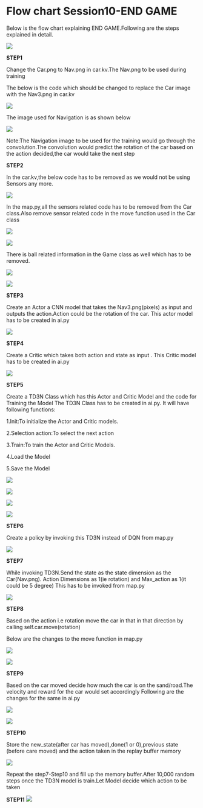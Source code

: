 # Flow chart Session10-END GAME

Below is the flow chart explaining END GAME.Following are the steps explained in detail.

![](https://github.com/sudhakarmlal/EVA/blob/master/Phase2/Session10/images/FlowChartTD3N.JPG)



**STEP1**

Change the Car.png to  Nav.png in car.kv.The Nav.png to be used during training

The below is the code which should be changed to replace the Car image with the Nav3.png in car.kv

![](https://github.com/sudhakarmlal/EVA/blob/master/Phase2/Session10/images/T3DNStep1.JPG)


The image used for Navigation is as shown below


![](https://github.com/sudhakarmlal/EVA/blob/master/Phase2/Session10/images/StepT3DN1-2.JPG)

Note:The Navigation image to be used for the training would go through the convolution.The convolution would predict the rotation of the car based on the action decided,the car would take the next step







**STEP2**

In the car.kv,the below code has to be removed as we would not be using Sensors any more.


![](https://github.com/sudhakarmlal/EVA/blob/master/Phase2/Session10/images/Step2TD3N.JPG)


In the map.py,all the sensors related code has to be removed from the Car class.Also remove sensor related code in the move function used in the Car class 

![](https://github.com/sudhakarmlal/EVA/blob/master/Phase2/Session10/images/Step2-2T3DN.JPG)



![](https://github.com/sudhakarmlal/EVA/blob/master/Phase2/Session10/images/Step2-3TD3N.JPG)


There is ball related information in the Game class as well which has to be removed.

![](https://github.com/sudhakarmlal/EVA/blob/master/Phase2/Session10/images/Step2-4T3DN.JPG)




![](https://github.com/sudhakarmlal/EVA/blob/master/Phase2/Session10/images/Step2-5TD3N.JPG)


**STEP3**

Create an Actor a CNN model that takes the Nav3.png(pixels) as input and outputs the action.Action could be the rotation of the car.
This actor model has to be created in ai.py

![](https://github.com/sudhakarmlal/EVA/blob/master/Phase2/Session10/images/ActionModelTD3N.JPG)

**STEP4**

Create a Critic which takes both action and state as input .
This Critic model has to be created in ai.py

![](https://github.com/sudhakarmlal/EVA/blob/master/Phase2/Session10/images/Step4-TD3N.JPG)


**STEP5**

Create a TD3N Class which has this Actor and Critic Model and the code for Training the Model
The TD3N Class has to be created in ai.py.
It will have following functions:

1.Init:To initialize the Actor and Critic models.

2.Selection action:To select the next action

3.Train:To train the Actor and Critic Models.

4.Load the Model

5.Save the Model


![](https://github.com/sudhakarmlal/EVA/blob/master/Phase2/Session10/images/Step5-TD3N.JPG)




![](https://github.com/sudhakarmlal/EVA/blob/master/Phase2/Session10/images/Step5-3TD3N.JPG)

![](https://github.com/sudhakarmlal/EVA/blob/master/Phase2/Session10/images/STEP5-4TD3N.JPG)





![](https://github.com/sudhakarmlal/EVA/blob/master/Phase2/Session10/images/Step5-5TD3N.JPG)


**STEP6**

Create a policy by invoking this TD3N instead of DQN from  map.py

![](https://github.com/sudhakarmlal/EVA/blob/master/Phase2/Session10/images/Step6-TD3N.JPG)









**STEP7**

While invoking TD3N.Send the state as the state dimension as the Car(Nav.png).
Action Dimensions as 1(ie rotation) and Max_action as 1(it could be 5 degree)
This has to be invoked from map.py

![](https://github.com/sudhakarmlal/EVA/blob/master/Phase2/Session10/images/Step7TD3N.JPG)






**STEP8**

Based on the action  i.e rotation move the car in that in that direction by calling 
self.car.move(rotation)

Below are the changes to the move function in map.py

![](https://github.com/sudhakarmlal/EVA/blob/master/Phase2/Session10/images/Step8-TD3N.JPG)

![](https://github.com/sudhakarmlal/EVA/blob/master/Phase2/Session10/images/Step8-1TD3N.JPG)




**STEP9**

Based on the car moved decide how much the car is on the sand/road.The velocity and reward for the car would set accordingly
Following are the changes for the same in ai.py

![](https://github.com/sudhakarmlal/EVA/blob/master/Phase2/Session10/images/Step9-TD3N.JPG)



![](https://github.com/sudhakarmlal/EVA/blob/master/Phase2/Session10/images/Step9-1TD3N.JPG)

**STEP10**

Store the new_state(after car has moved),done(1 or 0),previous state (before care moved) and the action taken in the replay buffer memory

![](https://github.com/sudhakarmlal/EVA/blob/master/Phase2/Session10/images/Step10-TD3N.JPG)

Repeat the step7-Step10 and  fill up the memory buffer.After 10,000  random steps once the TD3N model is train.Let Model decide which action to be taken

**STEP11**
![](https://github.com/sudhakarmlal/EVA/blob/master/Phase2/Session10/images/Step11-TD3N.JPG)









